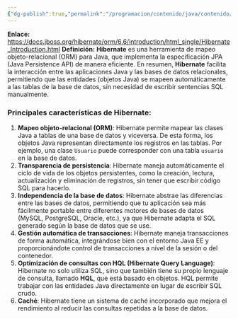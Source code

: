 ```yaml
---
{"dg-publish":true,"permalink":"/programacion/contenido/java/contenido/spring-boot/contenido/persistencia-de-datos-bbdd/hibernate/"}
---
```


**Enlace:** https://docs.jboss.org/hibernate/orm/6.6/introduction/html_single/Hibernate_Introduction.html
**Definición:** **Hibernate** es una herramienta de mapeo objeto-relacional (ORM) para Java, que implementa la especificación JPA (Java Persistence API) de manera eficiente. En resumen, **Hibernate** facilita la interacción entre las aplicaciones Java y las bases de datos relacionales, permitiendo que las entidades (objetos Java) se mapeen automáticamente a las tablas de la base de datos, sin necesidad de escribir sentencias SQL manualmente.
### Principales características de Hibernate:
1. **Mapeo objeto-relacional (ORM)**: Hibernate permite mapear las clases Java a tablas de una base de datos y viceversa. De esta forma, los objetos Java representan directamente los registros en las tablas. Por ejemplo, una clase `Usuario` puede corresponder con una tabla `usuario` en la base de datos.
2. **Transparencia de persistencia**: Hibernate maneja automáticamente el ciclo de vida de los objetos persistentes, como la creación, lectura, actualización y eliminación de registros, sin tener que escribir código SQL para hacerlo.
3. **Independencia de la base de datos**: Hibernate abstrae las diferencias entre las bases de datos, permitiendo que tu aplicación sea más fácilmente portable entre diferentes motores de bases de datos (MySQL, PostgreSQL, Oracle, etc.), ya que Hibernate adapta el SQL generado según la base de datos que se use.
4. **Gestión automática de transacciones**: Hibernate maneja transacciones de forma automática, integrándose bien con el entorno Java EE y proporcionándote control de transacciones a nivel de la sesión o del contenedor.
5. **Optimización de consultas con HQL (Hibernate Query Language)**: Hibernate no solo utiliza SQL, sino que también tiene su propio lenguaje de consulta, llamado **HQL**, que está basado en objetos. HQL permite trabajar con las entidades Java directamente en lugar de escribir SQL crudo.
6. **Caché**: Hibernate tiene un sistema de caché incorporado que mejora el rendimiento al reducir las consultas repetidas a la base de datos.